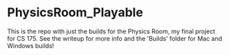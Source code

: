 # PhysicsRoom_Playable
This is the repo with just the builds for the Physics Room, my final project for CS 175. See the writeup for more info and the 'Builds' folder for Mac and Windows builds!
